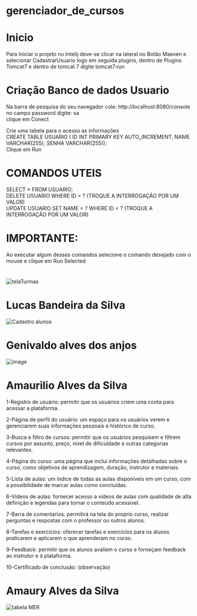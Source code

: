 # gerenciador_de_cursos

# Inicio
Para Iniciar o projeto no Intelij deve-se clicar na lateral no Botão Maeven e selecionar CadastrarUsuario logo em seguida plugins, dentro de Plugins Tomcat7 e dentro de tomcat 7 digite tomcat7:run

#  Criação Banco de dados Usuario
Na barra de pesquisa do seu navegador cole: http://localhost:8080/console <br>
no campo password digite: sa <br>
clique em Conect

Crie uma tabela para o acesso as informações <br>
CREATE TABLE USUARIO ( ID INT PRIMARY KEY AUTO_INCREMENT, NAME VARCHAR(255), SENHA VARCHAR(255)); <br>
Clique em Run

# COMANDOS UTEIS
 SELECT * FROM USUARIO; <BR>
 DELETE USUARIO WHERE ID = ? (TROQUE A INTERROGAÇÃO POR UM VALOR) <br>
 UPDATE USUARIO SET NAME = ? WHERE ID = ?  (TROQUE A INTERROGAÇÃO POR UM VALOR) <br>
 
 # IMPORTANTE:
  Ao executar algum desses comandos selecione o comando desejado com o mouse e clique em Run Selected
#
![telaTurmas](https://user-images.githubusercontent.com/99772416/225464911-76ed5d54-24b7-4207-805e-1f3c4866c72e.png)



# Lucas Bandeira da Silva
![Cadastro alunos](https://user-images.githubusercontent.com/126296297/225465748-16184c9a-e56d-48a5-a27f-5744b7866288.png)


# Genivaldo alves dos anjos

![image](https://user-images.githubusercontent.com/99696430/225466090-bfed06b4-602a-45f9-a021-d5812945b2be.png)


# Amaurilio Alves da Silva

1-Registro de usuário: permitir que os
usuários criem uma conta para acessar a plataforma.

2-Página de perfil do usuário: um espaço para os
usuários verem e gerenciarem suas informações pessoais
e histórico de curso.

3-Busca e filtro de cursos: permitir que os usuários
pesquisem e filtrem cursos por assunto, preço, nível
de dificuldade e outras categorias relevantes.

4-Página do curso: uma página que inclui informações
detalhadas sobre o curso, como objetivos de aprendizagem,
duração, instrutor e materiais.

5-Lista de aulas: um índice de todas as aulas disponíveis
em um curso, com a possibilidade de marcar aulas como
concluídas.

6-Vídeos de aulas: fornecer acesso a vídeos de aulas com
qualidade de alta definição e legendas para tornar o
conteúdo acessível.

7-Barra de comentarios: permitirá na tela do proprio curso, 
realizar perguntas e respostas com o professor ou outros 
alunos.

8-Tarefas e exercícios: oferecer tarefas e exercícios para os
alunos praticarem e aplicarem o que aprenderam no curso.

9-Feedback: permitir que os alunos avaliem o curso e forneçam
feedback ao instrutor e à plataforma.

10-Certificado de conclusão: (observação)



# Amaury Alves da Silva

![tabela MER](https://user-images.githubusercontent.com/99772934/225487747-d4171646-8456-4613-9ae9-2417a2ec5a33.PNG)
